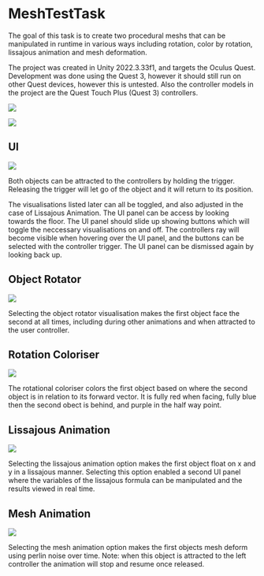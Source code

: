 
# MeshTestTask

The goal of this task is to create two procedural meshs that can be manipulated in runtime in various ways including rotation, color by rotation, lissajous animation and mesh deformation. 

The project was created in Unity 2022.3.33f1, and targets the Oculus Quest. Development was done using the Quest 3, however it should still run on other Quest devices, however this is untested. Also the controller models in the project are the Quest Touch Plus (Quest 3) controllers.

![](https://github.com/cruicktheo/MeshTestTask/blob/main/DemonstrationGifs/MeshAnimationDemonstration.GIF)

![](https://github.com/cruicktheo/MeshTestTask/blob/main/DemonstrationGifs/AllDemonstration.GIF)
## UI

![](https://github.com/cruicktheo/MeshTestTask/blob/main/DemonstrationGifs/ObjectAttractorDemonstration.GIF)

Both objects can be attracted to the controllers by holding the trigger. Releasing the trigger will let go of the object and it will return to its position.

The visualisations listed later can all be toggled, and also adjusted in the case of Lissajous Animation. The UI panel can be access by looking towards the floor. The UI panel should slide up showing buttons which will toggle the neccessary visualisations on and off. The controllers ray will become visible when hovering over the UI panel, and the buttons can be selected with the controller trigger. The UI panel can be dismissed again by looking back up.
## Object Rotator

![](https://github.com/cruicktheo/MeshTestTask/blob/main/DemonstrationGifs/ObjectRotatorDemonstration.GIF)

Selecting the object rotator visualisation makes the first object face the second at all times, including during other animations and when attracted to the user controller.
## Rotation Coloriser

![](https://github.com/cruicktheo/MeshTestTask/blob/main/DemonstrationGifs/RotationalColorisrDemonstration.GIF)

The rotational coloriser colors the first object based on where the second object is in relation to its forward vector. It is fully red when facing, fully blue then the second obect is behind, and purple in the half way point.
## Lissajous Animation

![](https://github.com/cruicktheo/MeshTestTask/blob/main/DemonstrationGifs/LissajousAnimatorDemonstration.GIF)

Selecting the lissajous animation option makes the first object float on x and y in a lissajous manner. Selecting this option enabled a second UI panel where the variables of the lissajous formula can be manipulated and the results viewed in real time.
## Mesh Animation

![](https://github.com/cruicktheo/MeshTestTask/blob/main/DemonstrationGifs/MeshAnimationDemonstration.GIF)

Selecting the mesh animation option makes the first objects mesh deform using perlin noise over time. Note: when this object is attracted to the left controller the animation will stop and resume once released.